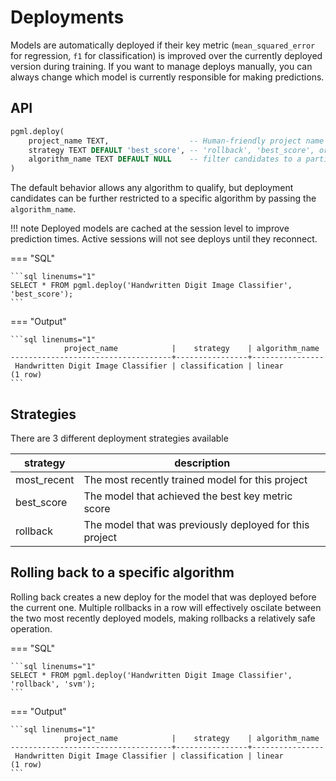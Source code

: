 # Deployments

Models are automatically deployed if their key metric (`mean_squared_error` for regression, `f1` for classification) is improved over the currently deployed version during training. If you want to manage deploys manually, you can always change which model is currently responsible for making predictions.

## API

```sql linenums="1" title="pgml.deploy"
pgml.deploy(
	project_name TEXT,                  -- Human-friendly project name
	strategy TEXT DEFAULT 'best_score', -- 'rollback', 'best_score', or 'most_recent'
	algorithm_name TEXT DEFAULT NULL    -- filter candidates to a particular algorithm, NULL = all qualify
)
```

The default behavior allows any algorithm to qualify, but deployment candidates can be further restricted to a specific algorithm by passing the `algorithm_name`.

!!! note 
    Deployed models are cached at the session level to improve prediction times. Active sessions will not see deploys until they reconnect. 

=== "SQL"

	```sql linenums="1"
	SELECT * FROM pgml.deploy('Handwritten Digit Image Classifier', 'best_score');
	```

=== "Output"

	```sql linenums="1"
                project_name            |    strategy    | algorithm_name
	------------------------------------+----------------+----------------
	 Handwritten Digit Image Classifier | classification | linear
	(1 row)
	```

## Strategies
There are 3 different deployment strategies available

strategy | description
--- | ---
most_recent | The most recently trained model for this project
best_score | The model that achieved the best key metric score
rollback | The model that was previously deployed for this project



## Rolling back to a specific algorithm

Rolling back creates a new deploy for the model that was deployed before the current one. Multiple rollbacks in a row will effectively oscilate between the two most recently deployed models, making rollbacks a relatively safe operation. 

=== "SQL"

	```sql linenums="1"
	SELECT * FROM pgml.deploy('Handwritten Digit Image Classifier', 'rollback', 'svm');
	```

=== "Output"

	```sql linenums="1"
                project_name            |    strategy    | algorithm_name
	------------------------------------+----------------+----------------
	 Handwritten Digit Image Classifier | classification | linear
	(1 row)
	```

